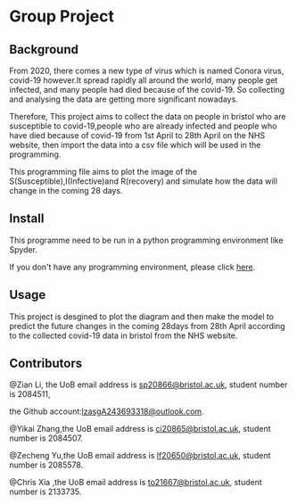 **Group Project**
====

**Background**
-----
From 2020, there comes a new type of virus which is named Conora virus, covid-19 however.It spread rapidly all around the world, many people get infected, and many people had died because of the covid-19. So collecting and analysing the data are getting more significant nowadays.

Therefore, This project aims to collect the data on people in bristol who are susceptible to covid-19,people who are already infected and people who have died because of covid-19 from 1st April to 28th April on the NHS website, then import the data into a csv file which will be used in the programming.

This programming file aims to plot the image of the S(Susceptible),I(Infective)and R(recovery) and simulate how the data will change in the coming 28 days.

**Install**
-----
This programme need to be run in a python programming environment like Spyder.

If you don't have any programming environment, please click [here](https://www.python.org/downloads/).

**Usage**
-----
This project is desgined to plot the diagram and then make the model to predict the future changes in the coming 28days from 28th April according to the collected covid-19 data in bristol from the NHS website.

**Contributors**
-----
@Zian Li, the UoB email address is sp20866@bristol.ac.uk, student number is 2084511, 

the Github account:lzasgA243693318@outlook.com.

@Yikai Zhang,the UoB email address is ci20865@bristol.ac.uk, student number is 2084507.

@Zecheng Yu,the UoB email address is lf20650@bristol.ac.uk, student number is 2085578.

@Chris Xia ,the UoB email address is to21667@bristol.ac.uk, student number is 2133735.
